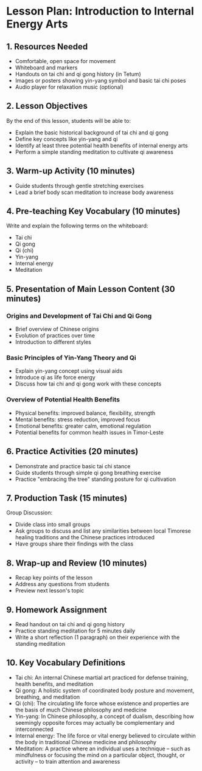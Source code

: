 # Lesson Plan: Introduction to Internal Energy Arts

## 1. Resources Needed
- Comfortable, open space for movement
- Whiteboard and markers
- Handouts on tai chi and qi gong history (in Tetum)
- Images or posters showing yin-yang symbol and basic tai chi poses
- Audio player for relaxation music (optional)

## 2. Lesson Objectives
By the end of this lesson, students will be able to:
- Explain the basic historical background of tai chi and qi gong
- Define key concepts like yin-yang and qi
- Identify at least three potential health benefits of internal energy arts
- Perform a simple standing meditation to cultivate qi awareness

## 3. Warm-up Activity (10 minutes)
- Guide students through gentle stretching exercises
- Lead a brief body scan meditation to increase body awareness

## 4. Pre-teaching Key Vocabulary (10 minutes)
Write and explain the following terms on the whiteboard:
- Tai chi
- Qi gong
- Qi (chi)
- Yin-yang
- Internal energy
- Meditation

## 5. Presentation of Main Lesson Content (30 minutes)
### Origins and Development of Tai Chi and Qi Gong
- Brief overview of Chinese origins
- Evolution of practices over time
- Introduction to different styles

### Basic Principles of Yin-Yang Theory and Qi
- Explain yin-yang concept using visual aids
- Introduce qi as life force energy
- Discuss how tai chi and qi gong work with these concepts

### Overview of Potential Health Benefits
- Physical benefits: improved balance, flexibility, strength
- Mental benefits: stress reduction, improved focus
- Emotional benefits: greater calm, emotional regulation
- Potential benefits for common health issues in Timor-Leste

## 6. Practice Activities (20 minutes)
- Demonstrate and practice basic tai chi stance
- Guide students through simple qi gong breathing exercise
- Practice "embracing the tree" standing posture for qi cultivation

## 7. Production Task (15 minutes)
Group Discussion:
- Divide class into small groups
- Ask groups to discuss and list any similarities between local Timorese healing traditions and the Chinese practices introduced
- Have groups share their findings with the class

## 8. Wrap-up and Review (10 minutes)
- Recap key points of the lesson
- Address any questions from students
- Preview next lesson's topic

## 9. Homework Assignment
- Read handout on tai chi and qi gong history
- Practice standing meditation for 5 minutes daily
- Write a short reflection (1 paragraph) on their experience with the standing meditation

## 10. Key Vocabulary Definitions
- Tai chi: An internal Chinese martial art practiced for defense training, health benefits, and meditation
- Qi gong: A holistic system of coordinated body posture and movement, breathing, and meditation
- Qi (chi): The circulating life force whose existence and properties are the basis of much Chinese philosophy and medicine
- Yin-yang: In Chinese philosophy, a concept of dualism, describing how seemingly opposite forces may actually be complementary and interconnected
- Internal energy: The life force or vital energy believed to circulate within the body in traditional Chinese medicine and philosophy
- Meditation: A practice where an individual uses a technique – such as mindfulness or focusing the mind on a particular object, thought, or activity – to train attention and awareness